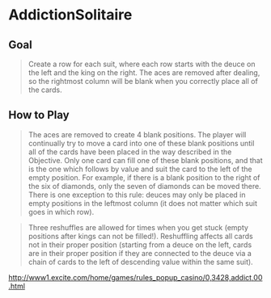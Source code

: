 # AddictionSolitaire

## Goal
>Create a row for each suit, where each row starts with the deuce on the left and the king on the right. The aces are removed after dealing, so
>the rightmost column will be blank when you correctly place all of the cards.

## How to Play
>The aces are removed to create 4 blank positions. The player will continually try to move a card into one of these blank positions until all of
>the cards have been placed in the way described in the Objective. Only one card can fill one of these blank positions, and that is the one which
>follows by value and suit the card to the left of the empty position.
>For example, if there is a blank position to the right of the six of diamonds, only the seven of diamonds can be moved there. There is one
>exception to this rule: deuces may only be placed in empty positions in the leftmost column (it does not matter which suit goes in which row).

>Three reshuffles are allowed for times when you get stuck (empty positions after kings can not be filled!). Reshuffling affects all cards not in
>their proper position (starting from a deuce on the left, cards are in their proper position if they are connected to the deuce via a chain of
>cards to the left of descending value within the same suit).

http://www1.excite.com/home/games/rules_popup_casino/0,3428,addict,00.html
